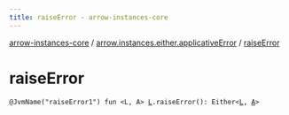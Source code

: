 ```yaml
---
title: raiseError - arrow-instances-core
---
```


[arrow-instances-core](../index.html) / [arrow.instances.either.applicativeError](index.html) / [raiseError](./raise-error.html)

# raiseError

`@JvmName("raiseError1") fun <L, A> `[`L`](raise-error.html#L)`.raiseError(): Either<`[`L`](raise-error.html#L)`, `[`A`](raise-error.html#A)`>`